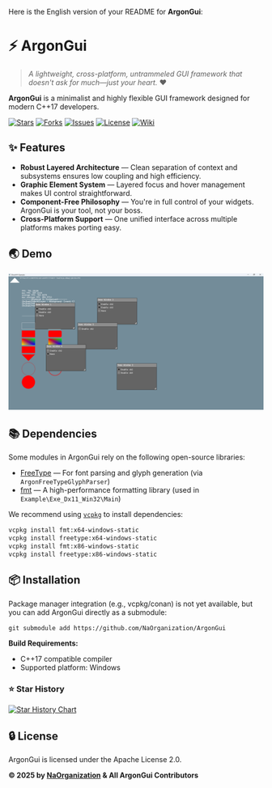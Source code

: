 Here is the English version of your README for **ArgonGui**:

# ⚡ ArgonGui

> *A lightweight, cross-platform, untrammeled GUI framework that doesn't ask for much—just your heart.* ❤️

**ArgonGui** is a minimalist and highly flexible GUI framework designed for modern C++17 developers.

[![Stars](https://img.shields.io/github/stars/NaOrganization/ArgonGui?style=flat)](https://github.com/NaOrganization/ArgonGui/issues)
[![Forks](https://img.shields.io/github/forks/NaOrganization/ArgonGui?style=flat)](https://github.com/NaOrganization/ArgonGui/forks)
[![Issues](https://img.shields.io/github/issues/NaOrganization/ArgonGui?style=flat)](https://github.com/NaOrganization/ArgonGui/issues)
[![License](https://img.shields.io/github/license/NaOrganization/ArgonGui?style=flat)](./LICENSE)
[![Wiki](https://img.shields.io/badge/Wiki-Available-blue?style=flat&logo=github&link=https://github.com/NaOrganization/ArgonGui/wiki)](https://github.com/NaOrganization/ArgonGui/wiki)

## ✨ Features

- **Robust Layered Architecture** — Clean separation of context and subsystems ensures low coupling and high efficiency.
- **Graphic Element System** — Layered focus and hover management makes UI control straightforward.
- **Component-Free Philosophy** — You're in full control of your widgets. ArgonGui is your tool, not your boss.
- **Cross-Platform Support** — One unified interface across multiple platforms makes porting easy.

## 🌏 Demo

![](./Images/0B4A5F412A43EC9609683336DFF56C22.png)

## 📚 Dependencies

Some modules in ArgonGui rely on the following open-source libraries:

- [FreeType](https://freetype.org) — For font parsing and glyph generation (via `ArgonFreeTypeGlyphParser`)
- [fmt](https://github.com/fmtlib/fmt) — A high-performance formatting library (used in `Example\Exe_Dx11_Win32\Main`)

We recommend using  [`vcpkg`](https://github.com/microsoft/vcpkg) to install dependencies:

```
vcpkg install fmt:x64-windows-static
vcpkg install freetype:x64-windows-static
vcpkg install fmt:x86-windows-static
vcpkg install freetype:x86-windows-static
```

## 📦 Installation

Package manager integration (e.g., vcpkg/conan) is not yet available, but you can add ArgonGui directly as a submodule:

```
git submodule add https://github.com/NaOrganization/ArgonGui
```

**Build Requirements:**

- C++17 compatible compiler
- Supported platform: Windows

### ⭐ Star History

[![Star History Chart](https://api.star-history.com/svg?repos=NaOrganization/ArgonGui&type=Date)](https://www.star-history.com/#NaOrganization/ArgonGui&Date)

## 🔒 License

ArgonGui is licensed under the Apache License 2.0.

**© 2025 by [NaOrganization](https://github.com/NaOrganization) & All ArgonGui Contributors**